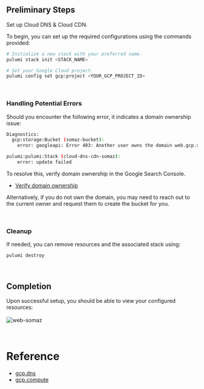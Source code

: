 ## Preliminary Steps
Set up Cloud DNS & Cloud CDN.

To begin, you can set up the required configurations using the commands provided:
```bash
# Initialize a new stack with your preferred name.
pulumi stack init <STACK_NAME>

# Set your Google Cloud project.
pulumi config set gcp:project <YOUR_GCP_PROJECT_ID>
```

<br/>

### Handling Potential Errors
Should you encounter the following error, it indicates a domain ownership issue:
```bash
Diagnostics:
  gcp:storage:Bucket (somaz-bucket):
    error: googleapi: Error 403: Another user owns the domain web.gcp.somaz.link or a parent domain...

pulumi:pulumi:Stack (cloud-dns-cdn-somaz):
    error: update failed
```

To resolve this, verify domain ownership in the Google Search Console.
- [Verify domain ownership](https://search.google.com/search-console/welcome?new_domain_name=web.gcp.somaz.link)

Alternatively, if you do not own the domain, you may need to reach out to the current owner and request them to create the bucket for you.

<br/>

### Cleanup
If needed, you can remove resources and the associated stack using:
```bash
pulumi destroy
```

<br/>

## Completion
Upon successful setup, you should be able to view your configured resources:<br/><br/>
![web-somaz](https://github.com/somaz94/pulumi-study/assets/112675579/0378e4f4-85ee-4d0f-8de8-cd4c5770038f)

<br/>

# Reference
- [gcp.dns](https://www.pulumi.com/registry/packages/gcp/api-docs/dns/)
- [gcp.compute](https://www.pulumi.com/registry/packages/gcp/api-docs/compute/#gcp-compute)